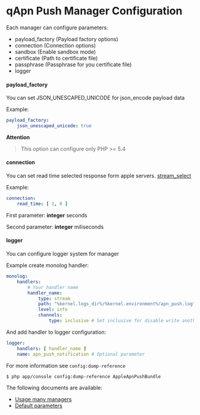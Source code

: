 qApn Push Manager Configuration
==============================

Each manager can configure parameters:

* payload_factory (Payload factory options)
* connection (Connection options)
* sandbox (Enable sandbox mode)
* certificate (Path to certificate file)
* passphrase (Passphrase for you certificate file)
* logger

#### payload_factory

You can set JSON_UNESCAPED_UNICODE for json_encode payload data

Example:

```yml
payload_factory:
    json_unescaped_unicode: true
```

**Attention**
> This option can configure only PHP >= 5.4

#### connection

You can set read time selected response form apple servers.
[stream_select](http://php.net/manual/en/function.stream-select.php)

Example:

```yml
connection:
    read_time: [ 1, 0 ]
```

First parameter: **integer** seconds

Second parameter: **integer** miliseconds

#### logger

You can configure logger system for manager

Example create monolog handler:

```yml
monolog:
    handlers:
        # Your handler name
        handler_name:
            type: stream
            path: "%kernel.logs_dir%/%kernel.environment%/apn_push.log"
            level: info
            channels:
                type: inclusive # Set inclusive for disable write another service to this handler
```

And add handler to logger configuration:

```yml
logger:
    handlers: [ handler_name ]
    name: apn_push_notification # Optional parameter
```

For more information see `config:dump-reference`

```bash
$ php app/console config:dump-reference AppleApnPushBundle
```

The following documents are available:

- [Usage many managers](many_managers.md)
- [Default parameters](default_parameters.md)
